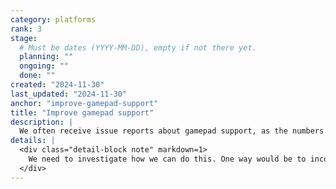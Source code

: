 ```yaml
---
category: platforms
rank: 3
stage:
  # Must be dates (YYYY-MM-DD), empty if not there yet.
  planning: ""
  ongoing: ""
  done: ""
created: "2024-11-30"
last_updated: "2024-11-30"
anchor: "improve-gamepad-support"
title: "Improve gamepad support"
description: |
  We often receive issue reports about gamepad support, as the numbers of gamepads never cease to increase. As we wish to support as many input devices as possible, we want to work towards better support.
details: |
  <div class="detail-block note" markdown=1>
    We need to investigate how we can do this. One way would be to incorporate more code from SDL, or to integrate SDLInput directly in the engine.
  </div>
---
```

